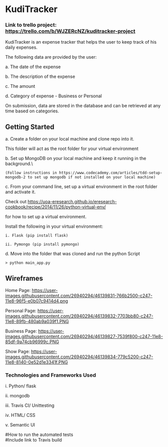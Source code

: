 # KudiTracker

### Link to trello project: https://trello.com/b/WJZERcNZ/kuditracker-project
KudiTracker is an expense tracker that helps the user to keep track of his daily expenses.

The following data are provided by the user:


a. The date of the expense

b. The description of the expense

c. The amount

d. Category of expense - Business or Personal

On submission, data are stored in the database and can be retrieved at any time based on categories.



## Getting Started


a. Create a folder on your local machine and clone repo into it.
   This folder will act as the root folder for your virtual environment

b. Set up MongoDB on your local machine and keep it running in the background.\
    (Follow instructions in https://www.codecademy.com/articles/tdd-setup-mongodb-2 to set up mongodb if not installed on your local machine)

c. From your command line, set up a virtual environment in the root folder and activate it.
  Check out https://uoa-eresearch.github.io/eresearch-cookbook/recipe/2014/11/26/python-virtual-env/

  for how to set up a virtual environment.


  Install the following in your virtual environment:
	i. Flask (pip install flask)
	ii. Pymongo (pip install pymongo)

d. Move into the folder that was cloned and run the python Script


    > python main_app.py


## Wireframes
Home Page: https://user-images.githubusercontent.com/26940294/46139831-766b2500-c247-11e8-96f5-e0b07c9414d4.png

Personal Page: https://user-images.githubusercontent.com/26940294/46139832-7703bb80-c247-11e8-89fb-480ab9a039f1.PNG

Business Page: https://user-images.githubusercontent.com/26940294/46139827-7539f800-c247-11e8-85df-9a74cb96999c.PNG

Show Page: https://user-images.githubusercontent.com/26940294/46139834-779c5200-c247-11e8-8140-0e52d1e3341f.PNG

### Technologies and Frameworks Used
i. Python/ flask

ii. mongodb

iii. Travis CI/ Unittesting

iv. HTML/ CSS

v. Semantic UI















#How to run the automated tests\
#Include link to Travis build
